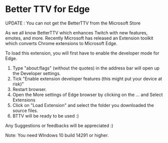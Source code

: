 # Better TTV for Edge

UPDATE : You can not get the BetterTTV from the Microsoft Store

As we all know BetterTTV which enhances Twitch with new features, emotes, and more. Recently Microsoft has released an Extension toolkit which converts Chrome extensions to Microsoft Edge.

To load this extension, you will first have to enable the developer mode for Edge.

1. Type "about:flags" (without the quotes) in the address bar will open up the Developer settings.
2. Tick "Enable extension developer features (this might put your device at risk)"
3. Restart browser.
4. Open the More settings of Edge browser by clicking on the ... and Select Extensions
5. Click on "Load Extension" and select the folder you downloaded the source files.
6. BTTV will be ready to be used :)

Any Suggestions or feedbacks will be appreciated :)

Note: You need WIndows 10 build 14291 or higher.
